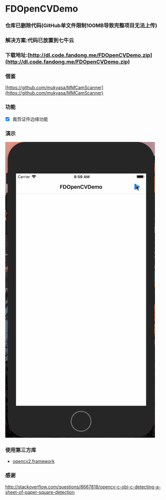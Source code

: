 # FDOpenCVDemo

### 仓库已删除代码(GitHub单文件限制100MB导致完整项目无法上传)
### 解决方案:代码已放置到七牛云
### 下载地址:[http://dl.code.fandong.me/FDOpenCVDemo.zip](http://dl.code.fandong.me/FDOpenCVDemo.zip)

### 借鉴

[https://github.com/mukyasa/MMCamScanner](https://github.com/mukyasa/MMCamScanner)

### 功能

- [x] 裁剪证件边缘功能

### 演示

![](https://github.com/fandongtongxue/FDOpenCVDemo/blob/master/FDOpenDemo.gif)

### 使用第三方库

- [opencv2.framework](http://opencv.org/)

### 感谢

http://stackoverflow.com/questions/8667818/opencv-c-obj-c-detecting-a-sheet-of-paper-square-detection

